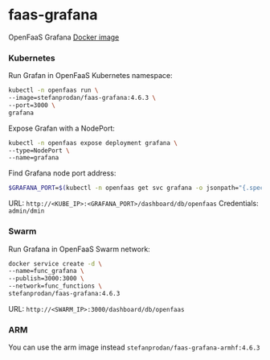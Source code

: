 # faas-grafana

OpenFaaS Grafana [Docker image](https://hub.docker.com/r/stefanprodan/faas-grafana/)

### Kubernetes

Run Grafan in OpenFaaS Kubernetes namespace:

```bash
kubectl -n openfaas run \
--image=stefanprodan/faas-grafana:4.6.3 \
--port=3000 \
grafana
```

Expose Grafan with a NodePort:

```bash
kubectl -n openfaas expose deployment grafana \
--type=NodePort \
--name=grafana
```

Find Grafana node port address:

```bash
$GRAFANA_PORT=$(kubectl -n openfaas get svc grafana -o jsonpath="{.spec.ports[0].nodePort}")
```

URL: `http://<KUBE_IP>:<GRAFANA_PORT>/dashboard/db/openfaas`
Credentials: `admin/dmin`

### Swarm

Run Grafana in OpenFaaS Swarm network:

```bash
docker service create -d \
--name=func_grafana \
--publish=3000:3000 \
--network=func_functions \
stefanprodan/faas-grafana:4.6.3
```

URL: `http://<SWARM_IP>:3000/dashboard/db/openfaas`

### ARM
You can use the arm image instead `stefanprodan/faas-grafana-armhf:4.6.3`
